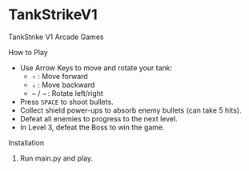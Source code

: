 # TankStrikeV1
TankStrike V1 Arcade Games

How to Play

- Use Arrow Keys to move and rotate your tank:
  - `↑` : Move forward
  - `↓` : Move backward
  - `←` / `→` : Rotate left/right
- Press `SPACE` to shoot bullets.
- Collect shield power-ups to absorb enemy bullets (can take 5 hits).
- Defeat all enemies to progress to the next level.
- In Level 3, defeat the Boss to win the game.

Installation

1. Run main.py and play.
